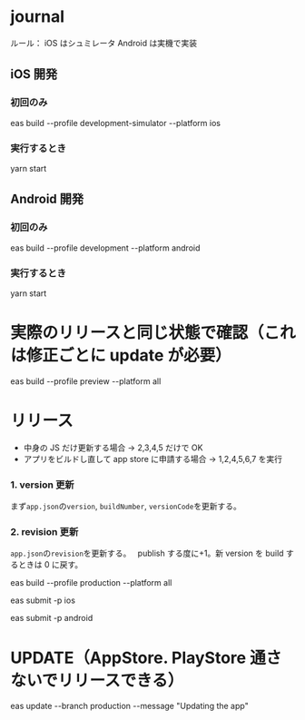 # journal

ルール：
iOS はシュミレータ
Android は実機で実装

## iOS 開発

### 初回のみ

eas build --profile development-simulator --platform ios

### 実行するとき

yarn start

## Android 開発

### 初回のみ

eas build --profile development --platform android

### 実行するとき

yarn start

# 実際のリリースと同じ状態で確認（これは修正ごとに update が必要）

eas build --profile preview --platform all

# リリース

- 中身の JS だけ更新する場合 → 2,3,4,5 だけで OK
- アプリをビルドし直して app store に申請する場合 → 1,2,4,5,6,7 を実行

### 1. version 更新

まず`app.json`の`version`, `buildNumber`, `versionCode`を更新する。

### 2. revision 更新

`app.json`の`revision`を更新する。  
publish する度に+1。新 version を build するときは 0 に戻す。

eas build --profile production --platform all

eas submit -p ios

eas submit -p android

# UPDATE（AppStore. PlayStore 通さないでリリースできる）

eas update --branch production --message "Updating the app"
